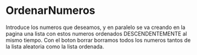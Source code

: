 # OrdenarNumeros
Introduce los numeros que deseamos, y en paralelo se va creando en la pagina una lista con estos numeros ordenados DESCENDENTEMENTE al mismo tiempo. 
Con el boton borrar borramos todos los numeros tantos de la lista aleatoria como la lista ordenada. 
